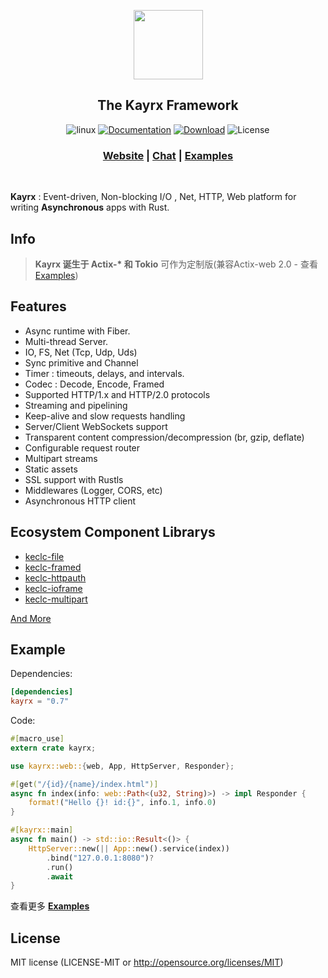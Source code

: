 <div align="center">
 
 <span><img src="https://avatars0.githubusercontent.com/u/58360786?s=200&v=4" width="111" /></span>
  <p><h2>The Kayrx Framework</h2> </p>
  
  <p>

![linux](https://github.com/kriry/kayrx/workflows/linux/badge.svg?branch=master)
[![Documentation](https://docs.rs/kayrx/badge.svg)](https://docs.rs/kayrx)
[![Download](https://img.shields.io/crates/d/kayrx.svg)](https://crates.io/crates/kayrx)
![License](https://img.shields.io/crates/l/kayrx.svg)

  </p>

  <h3>
    <a href="https://open.kriry.com/kayrx">Website</a>
    <span> | </span>
    <a href="https://spectrum.chat/kayrx/kayrx">Chat</a>
    <span> | </span>
    <a href="https://github.com/kayrx/awesome/tree/master/examples">Examples</a>
  </h3>
</div>
<br>

**Kayrx** : Event-driven, Non-blocking I/O , Net, HTTP,  Web platform for writing **Asynchronous** apps with Rust.

## Info

> **Kayrx 诞生于 Actix-\* 和 Tokio** 可作为定制版(兼容Actix-web 2.0 - 查看 [Examples](https://github.com/kayrx/awesome/tree/master/examples))

## Features

* Async runtime with Fiber.
* Multi-thread Server.
* IO, FS, Net (Tcp, Udp, Uds)
* Sync primitive and Channel
* Timer :  timeouts, delays, and intervals.
* Codec : Decode, Encode, Framed
* Supported HTTP/1.x and HTTP/2.0 protocols
* Streaming and pipelining
* Keep-alive and slow requests handling
* Server/Client WebSockets support
* Transparent content compression/decompression (br, gzip, deflate)
* Configurable request router
* Multipart streams
* Static assets
* SSL support with  Rustls
* Middlewares (Logger, CORS, etc)
* Asynchronous HTTP client

## Ecosystem Component Librarys

- [keclc-file](https://github.com/kayrx/keclc/tree/master/keclc-file)
- [keclc-framed	](https://github.com/kayrx/keclc/tree/master/keclc-framed)
- [keclc-httpauth](https://github.com/kayrx/keclc/tree/master/keclc-httpauth)
- [keclc-ioframe](https://github.com/kayrx/keclc/tree/master/keclc-ioframe)
- [keclc-multipart](https://github.com/kayrx/keclc/tree/master/keclc-multipart)

[And More](https://github.com/kayrx/keclc)

## Example

Dependencies:

```toml
[dependencies]
kayrx = "0.7"
```

Code:

```rust
#[macro_use]
extern crate kayrx;

use kayrx::web::{web, App, HttpServer, Responder};

#[get("/{id}/{name}/index.html")]
async fn index(info: web::Path<(u32, String)>) -> impl Responder {
    format!("Hello {}! id:{}", info.1, info.0)
}

#[kayrx::main]
async fn main() -> std::io::Result<()> {
    HttpServer::new(|| App::new().service(index))
        .bind("127.0.0.1:8080")?
        .run()
        .await
}
```

查看更多 [**Examples**](https://github.com/kayrx/awesome/tree/master/examples)

## License

MIT license (LICENSE-MIT or http://opensource.org/licenses/MIT)
